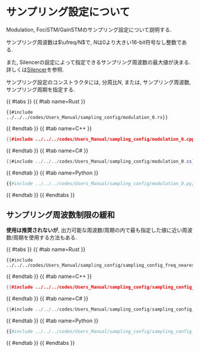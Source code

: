 # サンプリング設定について

Modulation, FociSTM/GainSTMのサンプリング設定について説明する.

サンプリング周波数は$\ufreq/N$で, $N$は$0$より大きい16-bit符号なし整数である.

また, Silencerの設定によって指定できるサンプリング周波数の最大値が決まる.
詳しくは[Silencer](./silencer.md#fixed-completion-steps-mode)を参照.

サンプリング設定のコンストラクタには, 分周比$N$, または, サンプリング周波数, サンプリング周期を指定する.

{{ #tabs }}
{{ #tab name=Rust }}
```rust,edition2024
{{#include ../../../codes/Users_Manual/sampling_config/modulation_0.rs}}
```
{{ #endtab }}
{{ #tab name=C++ }}
```cpp
{{#include ../../../codes/Users_Manual/sampling_config/modulation_0.cpp}}
```
{{ #endtab }}
{{ #tab name=C# }}
```cs
{{#include ../../../codes/Users_Manual/sampling_config/modulation_0.cs}}
```
{{ #endtab }}
{{ #tab name=Python }}
```python
{{#include ../../../codes/Users_Manual/sampling_config/modulation_0.py}}
```
{{ #endtab }}
{{ #endtabs }}

## サンプリング周波数制限の緩和

**使用は推奨されないが**, 出力可能な周波数/周期の内で最も指定した値に近い周波数/周期を使用する方法もある.

{{ #tabs }}
{{ #tab name=Rust }}
```rust,edition2024
{{#include ../../../codes/Users_Manual/sampling_config/sampling_config_freq_nearest.rs}}
```
{{ #endtab }}
{{ #tab name=C++ }}
```cpp
{{#include ../../../codes/Users_Manual/sampling_config/sampling_config_freq_nearest.cpp}}
```
{{ #endtab }}
{{ #tab name=C# }}
```cs
{{#include ../../../codes/Users_Manual/sampling_config/sampling_config_freq_nearest.cs}}
```
{{ #endtab }}
{{ #tab name=Python }}
```python
{{#include ../../../codes/Users_Manual/sampling_config/sampling_config_freq_nearest.py}}
```
{{ #endtab }}
{{ #endtabs }}